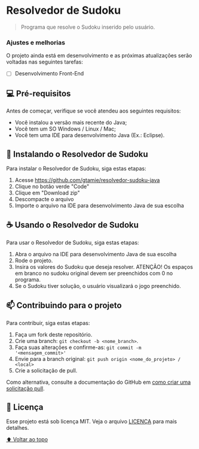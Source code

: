 # Resolvedor de Sudoku


<!---Esses são exemplos. Veja https://shields.io para outras pessoas ou para personalizar este conjunto de escudos. Você pode querer incluir dependências, status do projeto e informações de licença aqui--->

> Programa que resolve o Sudoku inserido pelo usuário. 

### Ajustes e melhorias

O projeto ainda está em desenvolvimento e as próximas atualizações serão voltadas nas seguintes tarefas:

- [ ] Desenvolvimento Front-End

## 💻 Pré-requisitos

Antes de começar, verifique se você atendeu aos seguintes requisitos:

* Você instalou a versão mais recente do Java;
* Você tem um SO Windows / Linux / Mac; 
* Você tem uma IDE para desenvolvimento Java (Ex.: Eclipse).

## 🚀 Instalando o Resolvedor de Sudoku

Para instalar o Resolvedor de Sudoku, siga estas etapas:

1. Acesse https://github.com/gtamie/resolvedor-sudoku-java
2. Clique no botão verde "Code"
3. Clique em "Download zip"
4. Descompacte o arquivo
5. Importe o arquivo na IDE para desenvolvimento Java de sua escolha

## ☕ Usando o Resolvedor de Sudoku

Para usar o Resolvedor de Sudoku, siga estas etapas:

1. Abra o arquivo na IDE para desenvolvimento Java de sua escolha
2. Rode o projeto.
3. Insira os valores do Sudoku que deseja resolver. ATENÇÃO! Os espaços em branco no sudoku original devem ser preenchidos com 0 no programa.
4. Se o Sudoku tiver solução, o usuário visualizará o jogo preenchido.


## 📫 Contribuindo para o projeto

Para contribuir, siga estas etapas:

1. Faça um fork deste repositório.
2. Crie uma branch: `git checkout -b <nome_branch>`.
3. Faça suas alterações e confirme-as: `git commit -m '<mensagem_commit>'`
4. Envie para a branch original: `git push origin <nome_do_projeto> / <local>`
5. Crie a solicitação de pull.

Como alternativa, consulte a documentação do GitHub em [como criar uma solicitação pull](https://help.github.com/en/github/collaborating-with-issues-and-pull-requests/creating-a-pull-request).

## 📝 Licença

Esse projeto está sob licença MIT. Veja o arquivo [LICENÇA](LICENSE.md) para mais detalhes.

[⬆ Voltar ao topo](#nome-do-projeto)<br>

